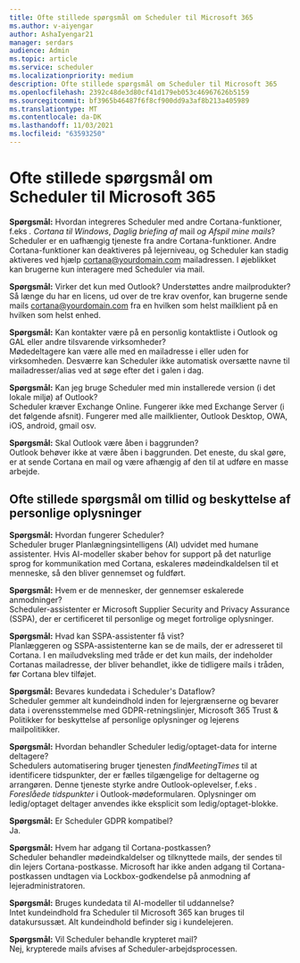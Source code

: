 ```yaml
---
title: Ofte stillede spørgsmål om Scheduler til Microsoft 365
ms.author: v-aiyengar
author: AshaIyengar21
manager: serdars
audience: Admin
ms.topic: article
ms.service: scheduler
ms.localizationpriority: medium
description: Ofte stillede spørgsmål om Scheduler til Microsoft 365
ms.openlocfilehash: 2392c48de3d80cf41d179eb053c46967626b5159
ms.sourcegitcommit: bf3965b46487f6f8cf900dd9a3af8b213a405989
ms.translationtype: MT
ms.contentlocale: da-DK
ms.lasthandoff: 11/03/2021
ms.locfileid: "63593250"
---
```

# <a name="scheduler-for-microsoft-365-faq"></a>Ofte stillede spørgsmål om Scheduler til Microsoft 365

**Spørgsmål:** Hvordan integreres Scheduler med andre Cortana-funktioner, f.eks *. Cortana til Windows*, *Daglig briefing af* mail *og Afspil mine mails*?</br>
Scheduler er en uafhængig tjeneste fra andre Cortana-funktioner. Andre Cortana-funktioner kan deaktiveres på lejerniveau, og Scheduler kan stadig aktiveres ved hjælp cortana@yourdomain.com mailadressen. I øjeblikket kan brugerne kun interagere med Scheduler via mail.

**Spørgsmål:** Virker det kun med Outlook? Understøttes andre mailprodukter?</br>
Så længe du har en licens, ud over de tre krav ovenfor, kan brugerne sende mails cortana@yourdomain.com fra en hvilken som helst mailklient på en hvilken som helst enhed.

**Spørgsmål:** Kan kontakter være på en personlig kontaktliste i Outlook og GAL eller andre tilsvarende virksomheder?</br>
Mødedeltagere kan være alle med en mailadresse i eller uden for virksomheden. Desværre kan Scheduler ikke automatisk oversætte navne til mailadresser/alias ved at søge efter det i galen i dag.

**Spørgsmål:** Kan jeg bruge Scheduler med min installerede version (i det lokale miljø) af Outlook?</br>
Scheduler kræver Exchange Online. Fungerer ikke med Exchange Server (i det følgende afsnit). Fungerer med alle mailklienter, Outlook Desktop, OWA, iOS, android, gmail osv.

**Spørgsmål:** Skal Outlook være åben i baggrunden?</br>
Outlook behøver ikke at være åben i baggrunden. Det eneste, du skal gøre, er at sende Cortana en mail og være afhængig af den til at udføre en masse arbejde.

## <a name="frequently-asked-trust-and-privacy-questions"></a>Ofte stillede spørgsmål om tillid og beskyttelse af personlige oplysninger

**Spørgsmål:** Hvordan fungerer Scheduler?</br>
Scheduler bruger Planlægningsintelligens (AI) udvidet med humane assistenter. Hvis AI-modeller skaber behov for support på det naturlige sprog for kommunikation med Cortana, eskaleres mødeindkaldelsen til et menneske, så den bliver gennemset og fuldført.

**Spørgsmål:** Hvem er de mennesker, der gennemser eskalerede anmodninger? </br>
Scheduler-assistenter er Microsoft Supplier Security and Privacy Assurance (SSPA), der er certificeret til personlige og meget fortrolige oplysninger.

**Spørgsmål:** Hvad kan SSPA-assistenter få vist?</br>
Planlæggeren og SSPA-assistenterne kan se de mails, der er adresseret til Cortana. I en mailudveksling med tråde er det kun mails, der indeholder Cortanas mailadresse, der bliver behandlet, ikke de tidligere mails i tråden, før Cortana blev tilføjet.

**Spørgsmål:** Bevares kundedata i Scheduler's Dataflow? </br>
Scheduler gemmer alt kundeindhold inden for lejergrænserne og bevarer data i overensstemmelse med GDPR-retningslinjer, Microsoft 365 Trust & Politikker for beskyttelse af personlige oplysninger og lejerens mailpolitikker.

**Spørgsmål:** Hvordan behandler Scheduler ledig/optaget-data for interne deltagere? </br>
Schedulers automatisering bruger tjenesten *findMeetingTimes* til at identificere tidspunkter, der er fælles tilgængelige for deltagerne og arrangøren. Denne tjeneste styrke andre Outlook-oplevelser, f.eks *. Foreslåede tidspunkter* i Outlook-mødeformularen. Oplysninger om ledig/optaget deltager anvendes ikke eksplicit som ledig/optaget-blokke.

**Spørgsmål:** Er Scheduler GDPR kompatibel? </br>
Ja.

**Spørgsmål:** Hvem har adgang til Cortana-postkassen? </br>
Scheduler behandler mødeindkaldelser og tilknyttede mails, der sendes til din lejers Cortana-postkasse. Microsoft har ikke anden adgang til Cortana-postkassen undtagen via Lockbox-godkendelse på anmodning af lejeradministratoren.

**Spørgsmål:** Bruges kundedata til AI-modeller til uddannelse?</br>
Intet kundeindhold fra Scheduler til Microsoft 365 kan bruges til datakursussæt. Alt kundeindhold befinder sig i kundelejeren.

**Spørgsmål:** Vil Scheduler behandle krypteret mail?</br>
Nej, krypterede mails afvises af Scheduler-arbejdsprocessen.
